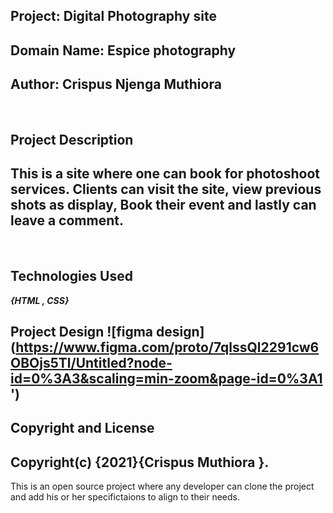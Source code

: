 ## Project: Digital Photography site <br>

## Domain Name: Espice photography

## __Author__: Crispus Njenga Muthiora
<br>

## __Project Description__
## This is a site where one can book for photoshoot services. Clients can visit the site, view previous shots as display, Book their event and lastly can leave a comment.
<br>

## Technologies Used
  ___{HTML , CSS}___
<br>

## __Project Design__ ![figma design](https://www.figma.com/proto/7qlssQl2291cw6OBOjs5Tl/Untitled?node-id=0%3A3&scaling=min-zoom&page-id=0%3A1 ')
## Copyright and License
## __Copyright(c) {2021}{Crispus Muthiora }__.
This is an open source project where any developer can clone the project and add his or her specifictaions to align to their needs.